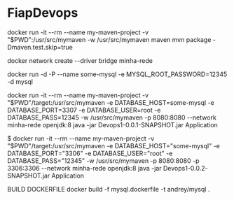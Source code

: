 # FiapDevops

docker run -it --rm --name my-maven-project -v "$PWD":/usr/src/mymaven -w /usr/src/mymaven maven mvn package -Dmaven.test.skip=true

docker network create --driver bridge minha-rede

docker run -d -P --name some-mysql -e MYSQL_ROOT_PASSWORD=12345 -d mysql

docker run -it --rm --name my-maven-project -v "$PWD"/target:/usr/src/mymaven -e DATABASE_HOST=some-mysql -e DATABASE_PORT=3307 -e DATABASE_USER=root -e DATABASE_PASS=12345 -w /usr/src/mymaven -p 8080:8080 --network minha-rede openjdk:8 java -jar Devops1-0.0.1-SNAPSHOT.jar Application

$ docker run -it --rm --name my-maven-project -v "$PWD"/target:/usr/src/mymaven -e DATABASE_HOST="some-mysql" -e DATABASE_PORT="3306" -e DATABASE_USER="root" -e DATABASE_PASS="12345" -w /usr/src/mymaven -p 8080:8080 -p 3306:3306 --network minha-rede openjdk:8 java -jar Devops1-0.0.2-SNAPSHOT.jar Application

BUILD DOCKERFILE
docker build -f mysql.dockerfile -t andrey/mysql .

